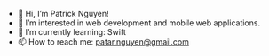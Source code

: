 - 👋 Hi, I’m Patrick Nguyen!
- 👀 I’m interested in web development and mobile web applications.
- 🌱 I’m currently learning: Swift
- 📫 How to reach me: patar.nguyen@gmail.com

<!---
patar-nguyen/patar-nguyen is a ✨ special ✨ repository because its `README.md` (this file) appears on your GitHub profile.
You can click the Preview link to take a look at your changes.
--->
